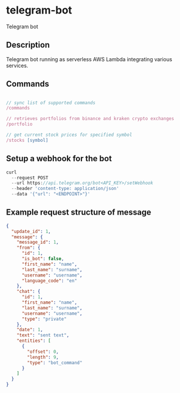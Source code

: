 # telegram-bot

Telegram bot

## Description

Telegram bot running as serverless AWS Lambda integrating various services.

## Commands

```js

// sync list of supported commands
/commands

// retrieves portfolios from binance and kraken crypto exchanges
/portfolio

// get current stock prices for specified symbol
/stocks [symbol]

```

## Setup a webhook for the bot

```js
curl 
  --request POST 
  --url https://api.telegram.org/bot<API_KEY>/setWebhook 
  --header 'content-type: application/json' 
  --data '{"url": "<ENDPOINT>"}'
```

## Example request structure of message

```json
{
  "update_id": 1,
  "message": {
    "message_id": 1,
    "from": {
      "id": 1,
      "is_bot": false,
      "first_name": "name",
      "last_name": "surname",
      "username": "username",
      "language_code": "en"
    },
    "chat": {
      "id": 1,
      "first_name": "name",
      "last_name": "surname",
      "username": "username",
      "type": "private"
    },
    "date": 1,
    "text": "sent text",
    "entities": [
      {
        "offset": 0,
        "length": 9,
        "type": "bot_command"
      }
    ]
  }
}
```
